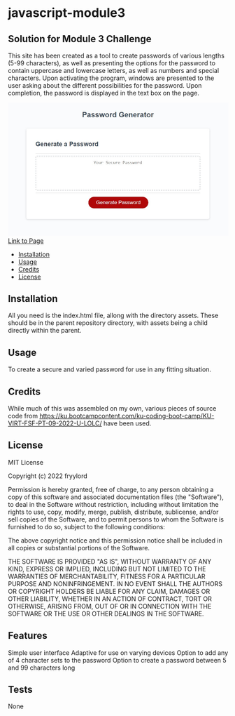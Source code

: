 # javascript-module3

## Solution for Module 3 Challenge

This site has been created as a tool to create passwords of various lengths (5-99 characters), as well as presenting the options for the password to contain uppercase and lowercase letters, as well as numbers and special characters.  Upon activating the program, windows are presented to the user asking about the different possibilities for the password.  Upon completion, the password is displayed in the text box on the page.  

![](./assets/images/screenshot.jpg)
[Link to Page](https://fryylord.github.io/javascript-module3/)

- [Installation](#installation)
- [Usage](#usage)
- [Credits](#credits)
- [License](#license)

## Installation

All you need is the index.html file, allong with the directory assets.  These should be in the parent repository directory, with assets being a child directly within the parent.

## Usage

To create a secure and varied password for use in any fitting situation.   

## Credits

While much of this was assembled on my own, various pieces of source code from https://ku.bootcampcontent.com/ku-coding-boot-camp/KU-VIRT-FSF-PT-09-2022-U-LOLC/ have been used.  

## License
 
MIT License

Copyright (c) 2022 fryylord

Permission is hereby granted, free of charge, to any person obtaining a copy
of this software and associated documentation files (the "Software"), to deal
in the Software without restriction, including without limitation the rights
to use, copy, modify, merge, publish, distribute, sublicense, and/or sell
copies of the Software, and to permit persons to whom the Software is
furnished to do so, subject to the following conditions:

The above copyright notice and this permission notice shall be included in all
copies or substantial portions of the Software.

THE SOFTWARE IS PROVIDED "AS IS", WITHOUT WARRANTY OF ANY KIND, EXPRESS OR
IMPLIED, INCLUDING BUT NOT LIMITED TO THE WARRANTIES OF MERCHANTABILITY,
FITNESS FOR A PARTICULAR PURPOSE AND NONINFRINGEMENT. IN NO EVENT SHALL THE
AUTHORS OR COPYRIGHT HOLDERS BE LIABLE FOR ANY CLAIM, DAMAGES OR OTHER
LIABILITY, WHETHER IN AN ACTION OF CONTRACT, TORT OR OTHERWISE, ARISING FROM,
OUT OF OR IN CONNECTION WITH THE SOFTWARE OR THE USE OR OTHER DEALINGS IN THE
SOFTWARE.

## Features

Simple user interface
Adaptive for use on varying devices
Option to add any of 4 character sets to the password
Option to create a password between 5 and 99 characters long

## Tests

None